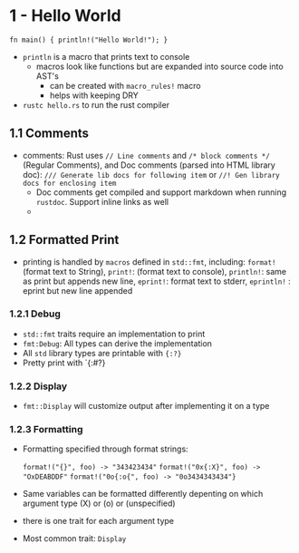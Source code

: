 # 1 - Hello World

`fn main() {
  println!("Hello World!");
}
`

- `println` is a macro that prints text to console
  - macros look like functions but are expanded into source code into AST's
    - can be created with `macro_rules!` macro
    - helps with keeping DRY
- `rustc hello.rs` to run the rust compiler

## 1.1 Comments

- comments: Rust uses `// Line comments` and `/* block comments */` (Regular Comments), and Doc comments (parsed into HTML library doc): `/// Generate lib docs for following item` or `//! Gen library docs for enclosing item`
  - Doc comments get compiled and support markdown when running `rustdoc`. Support inline links as well
  -

## 1.2 Formatted Print

- printing is handled by `macros` defined in `std::fmt`, including: `format!` (format text to String), `print!`: (format text to console), `println!`: same as print but appends new line, `eprint!`: format text to stderr, `eprintln!` : eprint but new line appended

### 1.2.1 Debug

- `std::fmt` traits require an implementation to print
- `fmt:Debug`: All types can derive the implementation
- All `std` library types are printable with `{:?}`
- Pretty print with `{:#?}

### 1.2.2 Display

- `fmt::Display` will customize output after implementing it on a type

### 1.2.3 Formatting

- Formatting specified through format strings:
  
  `format!("{}", foo) -> "343423434"`
  `format!("0x{:X}", foo) -> "OxDEABDDF"`
  `format!("0o{:o{", foo) -> "0o3434343434"}`

- Same variables can be formatted differently depenting on which argument type (X) or (o) or (unspecified)
- there is one trait for each argument type
- Most common trait: `Display`
